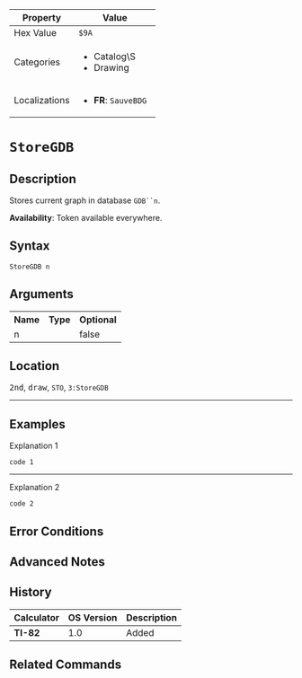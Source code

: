| Property      | Value |
|---------------|-------|
| Hex Value     | `$9A`|
| Categories    | <ul><li>Catalog\S</li><li>Drawing</li></ul> |
| Localizations | <ul><li><b>FR</b>: `SauveBDG `</li></ul> |

# `StoreGDB `

## Description
Stores current graph in database `GDB``n`.


<b>Availability</b>: Token available everywhere.

## Syntax
`StoreGDB n`

## Arguments
<table>
<tr><th>Name</th><th>Type</th><th>Optional</th></tr>

<tr><td>n</td><td></td><td>false</td></tr>

</table>

## Location
<kbd>2nd</kbd>, <kbd>draw</kbd>, `STO`, `3:StoreGDB`
<hr>

## Examples

Explanation 1
```ti-basic
code 1
```
---
Explanation 2
```ti-basic
code 2
```

## Error Conditions


## Advanced Notes


## History
| Calculator | OS Version | Description |
|------------|------------|-------------|
| <b>TI-82</b> | 1.0 | Added

## Related Commands

    